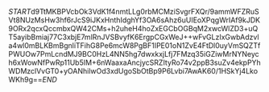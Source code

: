 $START$d9TtMKBPVcbOk3VdK1f4nmtLLg0rbMCMziSvgrFXQr/9ammWFZRuSVt8NUzMsHw3hf6rJcS9iJKxHnthIdghYf3OA6sAhz6uUIEoXPqgWrIAf9kJDK9ORx2qcxQccmbxQW42CMs+h2uheH4hoZxEGCbOGBqM2xwcWlZD3+uQT5ayibBmiaj77C3xbjE7mlRnJVSBvyfK6ErgpCGxWeJ++wFvGLzIxGwbAdzvla4wl0mBLKBmBgnliTFihG8Pe6mcW8PgBF1IPE01oN1ZvE4FtDl0uyVmSQZTfPWUOw7PmLcndMJ9BC0HzL4NN5hg7dwxkxjLfj7FMzq35iGZiwMrNYNeych6xWowNfPwRp11Ub5IM+6nWaaxaAncjycSRZItyRo74v2ppB3suZv4ekpPYhWDMzclVvGT0+yOANhilwOd3xdUgoSbOtBp9P6Lvbi7AwAK60/1HSkYj4LkoWKh9g==$END$